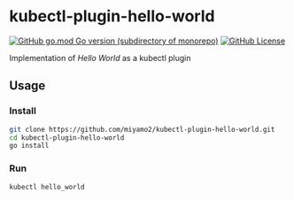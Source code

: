 # kubectl-plugin-hello-world

[![GitHub go.mod Go version (subdirectory of monorepo)](https://img.shields.io/github/go-mod/go-version/miyamo2/kubectl-plugin-hello-world?logo=go)](https://img.shields.io/github/go-mod/go-version/miyamo2/kubectl-plugin-hello-world?logo=go)
[![GitHub License](https://img.shields.io/github/license/miyamo2/kubectl-plugin-hello-world?&color=blue)](https://img.shields.io/github/license/miyamo2/kubectl-plugin-hello-world?&color=blue)

Implementation of _Hello World_ as a kubectl plugin

## Usage

### Install

```bash
git clone https://github.com/miyamo2/kubectl-plugin-hello-world.git
cd kubectl-plugin-hello-world
go install
```

### Run

```bash
kubectl hello_world
```